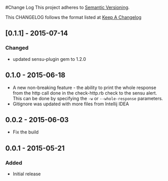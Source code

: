 #Change Log
This project adheres to [Semantic Versioning](http://semver.org/).

This CHANGELOG follows the format listed at [Keep A Changelog](http://keepachangelog.com/)

## [0.1.1] - 2015-07-14
### Changed
- updated sensu-plugin gem to 1.2.0

## 0.1.0 - 2015-06-18
- A new non-breaking feature - the ability to print the whole response from the http call done in the check-http.rb check to the sensu alert. This can be done by specifying the ```-w``` or ```--whole-response``` parameters.
- Gitignore was updated with more files from Intellij IDEA

## 0.0.2 - 2015-06-03
- Fix the build

## 0.0.1 - 2015-05-21

### Added
- Initial release
